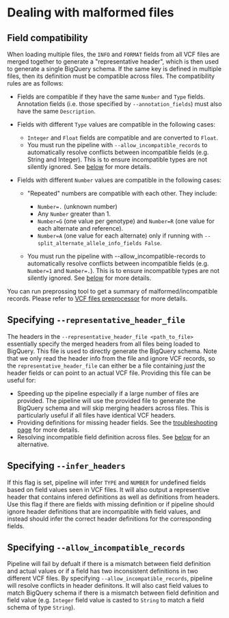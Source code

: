 # Dealing with malformed files


## Field compatibility

When loading multiple files, the `INFO` and `FORMAT` fields
from all VCF files are merged together to generate a "representative header",
which is then used to generate a single BigQuery schema. If the same key is
defined in multiple files, then its definition must be compatible across files.
The compatibility rules are as follows:

* Fields are compatible if they have the same `Number` and `Type` fields.
  Annotation fields (i.e. those specified by `--annotation_fields`) must also
  have the same `Description`.

* Fields with different `Type` values are compatible in the following cases:

  * `Integer` and `Float` fields are compatible and are converted to `Float`.
  * You must run the pipeline with `--allow_incompatible_records` to
    automatically resolve conflicts between incompatible fields (e.g. String
    and Integer). This is to ensure incompatible types are not silently ignored.
    See [below](#specifying---allow_incompatible_records) for more details.

* Fields with different `Number` values are compatible in the following cases:

  * "Repeated" numbers are compatible with each other. They include:
    * `Number=.` (unknown number)
    * Any `Number` greater than 1.
    * `Number=G` (one value per genotype) and `Number=R` (one value for each
      alternate and reference).
    * `Number=A` (one value for each alternate) only if running with
      `--split_alternate_allele_info_fields False`.

  * You must run the pipeline with --allow_incompatible-records to
    automatically resolve conflicts between incompatible fields (e.g.
    `Number=1` and `Number=.`). This is to ensure incompatible types
    are not silently ignored.
    See [below](#specifying---allow_incompatible_records) for more details.
    
You can run preprossing tool to get a summary of malformed/incompatible
records. Please refer to 
[VCF files preprocessor](./vcf_files_preprocessor.md) for more details.

## Specifying `--representative_header_file`

The headers in the `--representative_header_file <path_to_file>` essentially
specify the merged headers from all files being loaded to BigQuery. This file is
used to directly generate the BigQuery schema. Note that we only read the
header info from the file and ignore VCF records, so the
`representative_header_file` can either be a file containing *just* the header
fields or can point to an actual VCF file. Providing this file can be useful
for:

* Speeding up the pipeline especially if a large number of files are provided.
  The pipeline will use the provided file to generate the BigQuery schema and
  will skip merging headers across files. This is particularly useful if all
  files have identical VCF headers.
* Providing definitions for missing header fields. See the
  [troubleshooting page](./troubleshooting.md) for more details.
* Resolving incompatible field definition across files. See
  [below](#specifying---allow-incompatible-records) for an alternative.

## Specifying `--infer_headers`

If this flag is set, pipeline will infer `TYPE` and `NUMBER` for undefined
fields based on field values seen in VCF files. It will also output a
representive header that contains infered definitions as well as definitions
from headers. Use this flag if there are fields with missing definition or if
pipeline should ignore header definitions that are incompatible with field values,
and instead should infer the correct header definitions for the corresponding fields.


## Specifying `--allow_incompatible_records`

Pipeline will fail by defualt if there is a mismatch between field definition
and actual values or if a field has two inconsistent definitions in two
different VCF files.
By specifying `--allow_incompatible_records`, pipeline will resolve conflicts
in header definitons. It will also cast field values to match BigQuery schema if
there is a mismatch between field definition and field value (e.g. `Integer` field
value is casted to `String` to match a field schema of type `String`).
